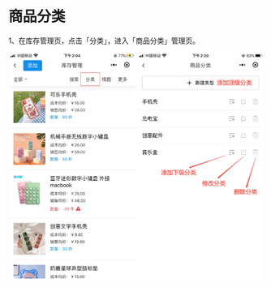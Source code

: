 # 商品分类

1、在库存管理页，点击「分类」，进入「商品分类」管理页。

<img src="..\..\image\小程序\库存管理\07-商品分类01.jpg" alt="PNG" style="zoom:50%;" />


